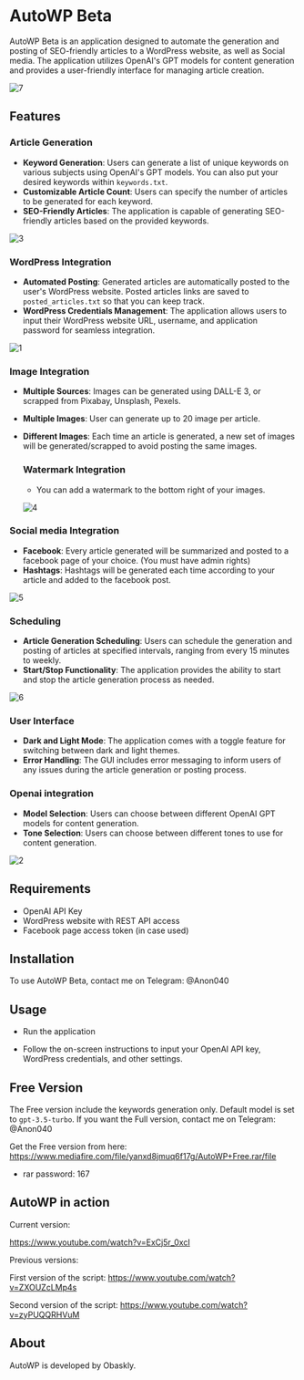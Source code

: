 # AutoWP Beta

AutoWP Beta is an application designed to automate the generation and posting of SEO-friendly articles to a WordPress website, as well as Social media. The application utilizes OpenAI's GPT models for content generation and provides a user-friendly interface for managing article creation.

![7](https://github.com/obaskly/AutoWP/assets/11092871/1534ca36-88fb-4b82-8caa-fcbb201924ee)


## Features

### Article Generation

- **Keyword Generation**: Users can generate a list of unique keywords on various subjects using OpenAI's GPT models. You can also put your desired keywords within `keywords.txt`.
- **Customizable Article Count**: Users can specify the number of articles to be generated for each keyword.
- **SEO-Friendly Articles**: The application is capable of generating SEO-friendly articles based on the provided keywords.

![3](https://github.com/obaskly/AutoWP/assets/11092871/b3197edf-c433-4087-95fa-474d062f4764)


### WordPress Integration

- **Automated Posting**: Generated articles are automatically posted to the user's WordPress website. Posted articles links are saved to `posted_articles.txt` so that you can keep track.
- **WordPress Credentials Management**: The application allows users to input their WordPress website URL, username, and application password for seamless integration.

![1](https://github.com/obaskly/AutoWP/assets/11092871/bd0c5212-d28f-4bc1-8f62-665679f5fffb)


### Image Integration

- **Multiple Sources**: Images can be generated using DALL-E 3, or scrapped from Pixabay, Unsplash, Pexels.
- **Multiple Images**: User can generate up to 20 image per article.
- **Different Images**: Each time an article is generated, a new set of images will be generated/scrapped to avoid posting the same images.

  ### Watermark Integration

  - You can add a watermark to the bottom right of your images.

  ![4](https://github.com/obaskly/AutoWP/assets/11092871/49edd92d-66e4-43af-b94d-c31a72b96a13)

### Social media Integration

- **Facebook**: Every article generated will be summarized and posted to a facebook page of your choice. (You must have admin rights)
- **Hashtags**: Hashtags will be generated each time according to your article and added to the facebook post.

![5](https://github.com/obaskly/AutoWP/assets/11092871/7a90086d-f7f0-4cb1-802c-f15eaf89c7bb)


### Scheduling

- **Article Generation Scheduling**: Users can schedule the generation and posting of articles at specified intervals, ranging from every 15 minutes to weekly.
- **Start/Stop Functionality**: The application provides the ability to start and stop the article generation process as needed.

![6](https://github.com/obaskly/AutoWP/assets/11092871/1b443a49-a8a4-46cb-a203-00d46be101fb)

### User Interface

- **Dark and Light Mode**: The application comes with a toggle feature for switching between dark and light themes.
- **Error Handling**: The GUI includes error messaging to inform users of any issues during the article generation or posting process.

### Openai integration

- **Model Selection**: Users can choose between different OpenAI GPT models for content generation.
- **Tone Selection**: Users can choose between different tones to use for content generation.

![2](https://github.com/obaskly/AutoWP/assets/11092871/54a1c979-f5d1-49db-bbf3-57ca1d7e0a87)

## Requirements

- OpenAI API Key
- WordPress website with REST API access
- Facebook page access token (in case used)

## Installation

To use AutoWP Beta, contact me on Telegram: @Anon040

## Usage

- Run the application

- Follow the on-screen instructions to input your OpenAI API key, WordPress credentials, and other settings.

## Free Version

The Free version include the keywords generation only. Default model is set to `gpt-3.5-turbo`. If you want the Full version, contact me on Telegram: @Anon040

Get the Free version from here: https://www.mediafire.com/file/yanxd8jmuq6f17g/AutoWP+Free.rar/file

- rar password: 167

## AutoWP in action

Current version:

https://www.youtube.com/watch?v=ExCj5r_0xcI

Previous versions:

First version of the script: https://www.youtube.com/watch?v=ZXOUZcLMp4s

Second version of the script: https://www.youtube.com/watch?v=zyPUQQRHVuM

## About

AutoWP is developed by Obaskly.
